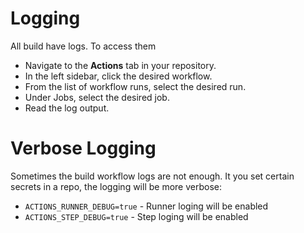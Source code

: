 # Logging

All build have logs. To access them

- Navigate to the **Actions** tab in your repository.
- In the left sidebar, click the desired workflow.
- From the list of workflow runs, select the desired run.
- Under Jobs, select the desired job.
- Read the log output.

# Verbose Logging

Sometimes the build workflow logs are not enough. It you set certain secrets in a repo, the logging will be more verbose:

- `ACTIONS_RUNNER_DEBUG=true` - Runner loging will be enabled
- `ACTIONS_STEP_DEBUG=true` - Step loging will be enabled
